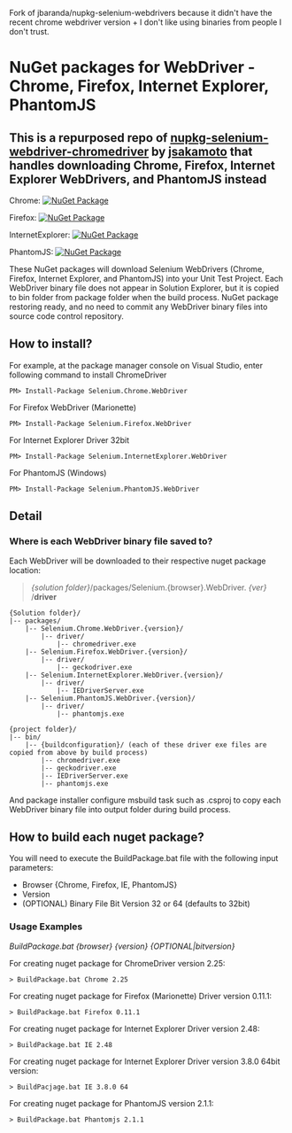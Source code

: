 Fork of jbaranda/nupkg-selenium-webdrivers because it didn't have the recent chrome webdriver version + I don't like using binaries from people I don't trust.

# NuGet packages for WebDriver - Chrome, Firefox, Internet Explorer, PhantomJS

## This is a repurposed repo of [nupkg-selenium-webdriver-chromedriver](https://github.com/jsakamoto/nupkg-selenium-webdriver-chromedriver) by [jsakamoto](https://github.com/jsakamoto) that handles downloading Chrome, Firefox, Internet Explorer WebDrivers, and PhantomJS instead

Chrome: [![NuGet Package](https://img.shields.io/nuget/v/AlexP.Selenium.Chrome.WebDriver.svg)](https://www.nuget.org/packages/AlexP.Selenium.Chrome.WebDriver/)

Firefox: [![NuGet Package](https://img.shields.io/nuget/v/Selenium.Firefox.WebDriver.svg)](https://www.nuget.org/packages/Selenium.Firefox.WebDriver/)

InternetExplorer: [![NuGet Package](https://img.shields.io/nuget/v/Selenium.InternetExplorer.WebDriver.svg)](https://www.nuget.org/packages/Selenium.InternetExplorer.WebDriver/)

PhantomJS: [![NuGet Package](https://img.shields.io/nuget/v/Selenium.PhantomJS.WebDriver.svg)](https://www.nuget.org/packages/Selenium.PhantomJS.WebDriver/2.1.1)

These NuGet packages will download Selenium WebDrivers (Chrome, Firefox, Internet Explorer, and PhantomJS) into your Unit Test Project.
Each WebDriver binary file does not appear in Solution Explorer, but it is copied to bin folder from package folder when the build process.
NuGet package restoring ready, and no need to commit any WebDriver binary files into source code control repository.

## How to install?

For example, at the package manager console on Visual Studio, enter following command to install ChromeDriver
```
PM> Install-Package Selenium.Chrome.WebDriver
```

For Firefox WebDriver (Marionette)
```
PM> Install-Package Selenium.Firefox.WebDriver
```

For Internet Explorer Driver 32bit
```
PM> Install-Package Selenium.InternetExplorer.WebDriver
```

For PhantomJS (Windows)
```
PM> Install-Package Selenium.PhantomJS.WebDriver
```

## Detail

### Where is each WebDriver binary file saved to?

Each WebDriver will be downloaded to their respective nuget package location:
>_{solution folder}_/packages/Selenium.{browser}.WebDriver. _{ver}_ /**driver**

```
{Solution folder}/
|-- packages/
    |-- Selenium.Chrome.WebDriver.{version}/
        |-- driver/
            |-- chromedriver.exe
    |-- Selenium.Firefox.WebDriver.{version}/
        |-- driver/
            |-- geckodriver.exe
    |-- Selenium.InternetExplorer.WebDriver.{version}/
        |-- driver/
            |-- IEDriverServer.exe
    |-- Selenium.PhantomJS.WebDriver.{version}/
        |-- driver/
            |-- phantomjs.exe

{project folder}/
|-- bin/
    |-- {buildconfiguration}/ (each of these driver exe files are copied from above by build process)
        |-- chromedriver.exe
        |-- geckodriver.exe
        |-- IEDriverServer.exe
        |-- phantomjs.exe
```

And package installer configure msbuild task such as .csproj to copy each WebDriver binary file into output folder during build process.

## How to build each nuget package?

You will need to execute the BuildPackage.bat file with the following input parameters:
- Browser {Chrome, Firefox, IE, PhantomJS}
- Version
- (OPTIONAL) Binary File Bit Version 32 or 64 (defaults to 32bit)

### Usage Examples
_BuildPackage.bat {browser} {version} {OPTIONAL|bitversion}_

For creating nuget package for ChromeDriver version 2.25:
```
> BuildPackage.bat Chrome 2.25
```

For creating nuget package for Firefox (Marionette) Driver version 0.11.1:
```
> BuildPackage.bat Firefox 0.11.1
```

For creating nuget package for Internet Explorer Driver version 2.48:
```
> BuildPackage.bat IE 2.48
```

For creating nuget package for Internet Explorer Driver version 3.8.0 64bit version:
```
> BuildPacjage.bat IE 3.8.0 64
```

For creating nuget package for PhantomJS version 2.1.1:
```
> BuildPackage.bat Phantomjs 2.1.1
```
